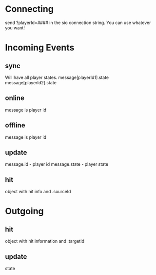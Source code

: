 # Connecting

send ?playerId=#### in the sio connection string. You can use whatever you want!


# Incoming Events

## sync
Will have all player states.
message[playerId1].state 
message[playerId2].state

## online
message is player id

## offline
message is player id


## update
message.id - player id
message.state - player state


## hit
object with hit info
and .sourceId

# Outgoing

## hit
object with hit information and .targetId

## update
state
